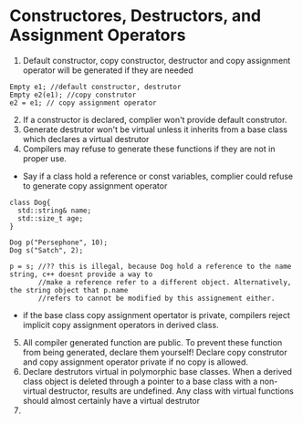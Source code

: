 # Constructores, Destructors, and Assignment Operators

1. Default constructor, copy constructor, destructor and copy assignment operator will be generated if they are needed
```
Empty e1; //default constructor, destrutor
Empty e2(e1); //copy construtor
e2 = e1; // copy assignment operator
```
2. If a constructor is declared, complier won't provide default construtor. 
3. Generate destrutor won't be virtual unless it inherits from a base class which declares a virtual destrutor
4. Compilers may refuse to generate these functions if they are not in proper use. 
- Say if a class hold a reference or const variables, complier could refuse to generate copy assignment operator
```
class Dog{
  std::string& name;
  std::size_t age;
}

Dog p("Persephone", 10);
Dog s("Satch", 2);

p = s; //?? this is illegal, because Dog hold a reference to the name string, c++ doesnt provide a way to 
       //make a reference refer to a different object. Alternatively, the string object that p.name 
       //refers to cannot be modified by this assignement either.
```
- if the base class copy assignment opertator is private, compilers reject implicit copy assignment operators in derived class.

5. All compiler generated function are public. To prevent these function from being generated, declare them yourself! Declare copy construtor and copy assignment operator private if no copy is allowed.
6. Declare destrutors virtual in polymorphic base classes. When a derived class object is deleted through a pointer to a base class with a non-virtual destructor, results are undefined. Any class with virtual functions should almost certainly have a virtual destrutor
7. 

